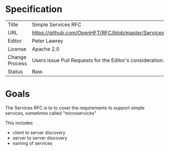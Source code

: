 # Specification

|         |                                                                     |
|:------- | ------------------------------------------------------------------- |
| Title   | Simple Services RFC                                                 |
| URL     | https://github.com/OpenHFT/RFC/blob/master/Services/                |
| Editor  | Peter Lawrey                                                        |
| License | Apache 2.0                                                          |
| Change Process | Users issue Pull Requests for the Editor's consideration.    |
| Status  | Raw.                                                                |

# Goals
The Services RFC is to to cover the requirements to support simple services, sometimes called "microservices"

This includes
- client to server discovery
- server to server discovery
- naming of services

